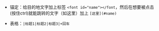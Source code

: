 - 锚定：给目的地文字加上标签 `<font id="name"></font`，然后在想要被点击(按住ctrl)就能跳转的文字（如这里）加上 `[这里](#name)`

- 表格：`|标题1|标题2|标题3|+回车`

	



